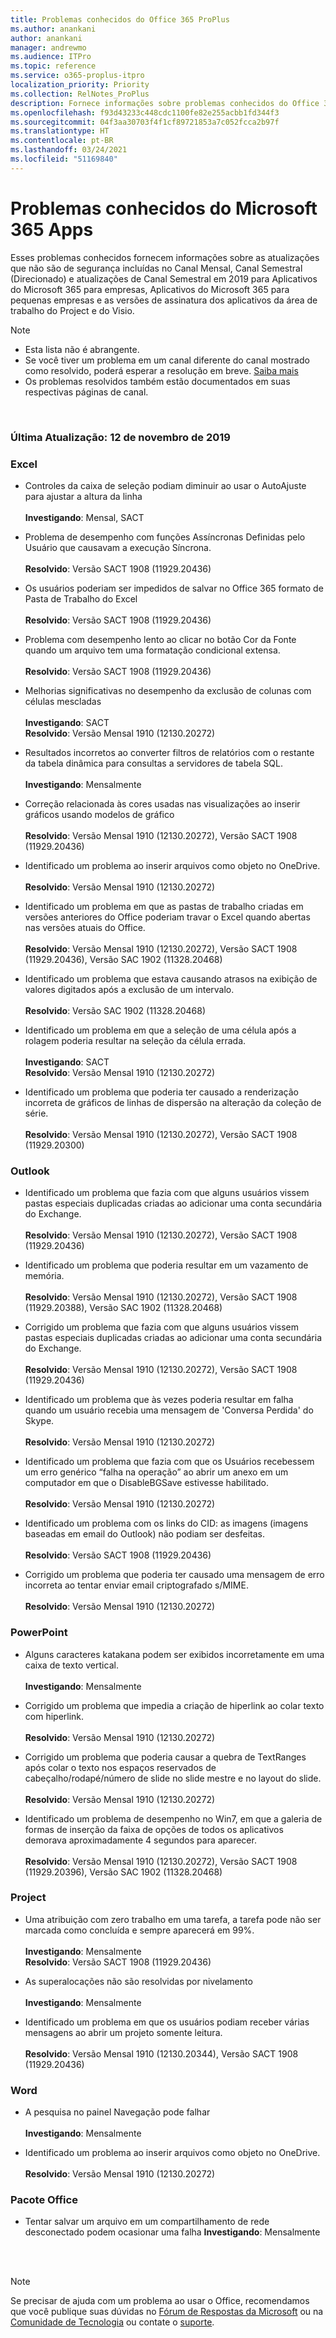 ```yaml
---
title: Problemas conhecidos do Office 365 ProPlus
ms.author: anankani
author: anankani
manager: andrewmo
ms.audience: ITPro
ms.topic: reference
ms.service: o365-proplus-itpro
localization_priority: Priority
ms.collection: RelNotes_ProPlus
description: Fornece informações sobre problemas conhecidos do Office 365 ProPlus
ms.openlocfilehash: f93d43233c448cdc1100fe82e255acbb1fd344f3
ms.sourcegitcommit: 04f3aa30703f4f1cf89721853a7c052fcca2b97f
ms.translationtype: HT
ms.contentlocale: pt-BR
ms.lasthandoff: 03/24/2021
ms.locfileid: "51169840"
---
```

# <a name="microsoft-365-apps-known-issues"></a>Problemas conhecidos do Microsoft 365 Apps

Esses problemas conhecidos fornecem informações sobre as atualizações que não são de segurança incluídas no Canal Mensal, Canal Semestral (Direcionado) e atualizações de Canal Semestral em 2019 para Aplicativos do Microsoft 365 para empresas, Aplicativos do Microsoft 365 para pequenas empresas e as versões de assinatura dos aplicativos da área de trabalho do Project e do Visio.


> [!NOTE]
>- Esta lista não é abrangente.
>- Se você tiver um problema em um canal diferente do canal mostrado como resolvido, poderá esperar a resolução em breve. [Saiba mais](/DeployOffice/overview-of-update-channels-for-office-365-proplus#BKMK_SAC)
>- Os problemas resolvidos também estão documentados em suas respectivas páginas de canal.

<br>

### <a name="last-updated-november-12-2019"></a>Última Atualização: 12 de novembro de 2019

### <a name="excel"></a>Excel

- Controles da caixa de seleção podiam diminuir ao usar o AutoAjuste para ajustar a altura da linha<br><br>**Investigando**: Mensal, SACT

- Problema de desempenho com funções Assíncronas Definidas pelo Usuário que causavam a execução Síncrona.<br><br>**Resolvido**: Versão SACT 1908 (11929.20436) 

- Os usuários poderiam ser impedidos de salvar no Office 365 formato de Pasta de Trabalho do Excel<br><br>**Resolvido**: Versão SACT 1908 (11929.20436)


- Problema com desempenho lento ao clicar no botão Cor da Fonte quando um arquivo tem uma formatação condicional extensa.<br><br>**Resolvido**: Versão SACT 1908 (11929.20436)

- Melhorias significativas no desempenho da exclusão de colunas com células mescladas<br><br>**Investigando**: SACT<br>**Resolvido**:  Versão Mensal 1910 (12130.20272)

- Resultados incorretos ao converter filtros de relatórios com o restante da tabela dinâmica para consultas a servidores de tabela SQL.<br><br>**Investigando**: Mensalmente 

- Correção relacionada às cores usadas nas visualizações ao inserir gráficos usando modelos de gráfico<br><br>**Resolvido**: Versão Mensal 1910 (12130.20272), Versão SACT 1908 (11929.20436)


- Identificado um problema ao inserir arquivos como objeto no OneDrive.<br><br> **Resolvido**: Versão Mensal 1910 (12130.20272)

- Identificado um problema em que as pastas de trabalho criadas em versões anteriores do Office poderiam travar o Excel quando abertas nas versões atuais do Office.<br><br>
**Resolvido**: Versão Mensal 1910 (12130.20272), Versão SACT 1908 (11929.20436), Versão SAC 1902 (11328.20468)

- Identificado um problema que estava causando atrasos na exibição de valores digitados após a exclusão de um intervalo.<br><br>
**Resolvido**: Versão SAC 1902 (11328.20468)

- Identificado um problema em que a seleção de uma célula após a rolagem poderia resultar na seleção da célula errada.<br><br>
**Investigando**: SACT <br>**Resolvido**: Versão Mensal 1910 (12130.20272)

- Identificado um problema que poderia ter causado a renderização incorreta de gráficos de linhas de dispersão na alteração da coleção de série.<br><br>
**Resolvido**: Versão Mensal 1910 (12130.20272), Versão SACT 1908 (11929.20300)

### <a name="outlook"></a>Outlook

- Identificado um problema que fazia com que alguns usuários vissem pastas especiais duplicadas criadas ao adicionar uma conta secundária do Exchange.<br><br>
**Resolvido**: Versão Mensal 1910 (12130.20272), Versão SACT 1908 (11929.20436)

- Identificado um problema que poderia resultar em um vazamento de memória. <br><br>
**Resolvido**: Versão Mensal 1910 (12130.20272), Versão SACT 1908 (11929.20388), Versão SAC 1902 (11328.20468)

- Corrigido um problema que fazia com que alguns usuários vissem pastas especiais duplicadas criadas ao adicionar uma conta secundária do Exchange.<br><br>
**Resolvido**: Versão Mensal 1910 (12130.20272), Versão SACT 1908 (11929.20436)

- Identificado um problema que às vezes poderia resultar em falha quando um usuário recebia uma mensagem de 'Conversa Perdida' do Skype.<br><br>
**Resolvido**: Versão Mensal 1910 (12130.20272)

- Identificado um problema que fazia com que os Usuários recebessem um erro genérico “falha na operação” ao abrir um anexo em um computador em que o DisableBGSave estivesse habilitado.<br><br>
**Resolvido**: Versão Mensal 1910 (12130.20272)

- Identificado um problema com os links do CID: as imagens (imagens baseadas em email do Outlook) não podiam ser desfeitas.<br><br>
**Resolvido**: Versão SACT 1908 (11929.20436)

- Corrigido um problema que poderia ter causado uma mensagem de erro incorreta ao tentar enviar email criptografado s/MIME.<br><br>**Resolvido**: Versão Mensal 1910 (12130.20272)

### <a name="powerpoint"></a>PowerPoint

- Alguns caracteres katakana podem ser exibidos incorretamente em uma caixa de texto vertical.<br><br>
**Investigando**: Mensalmente 

- Corrigido um problema que impedia a criação de hiperlink ao colar texto com hiperlink. <br><br>**Resolvido**: Versão Mensal 1910 (12130.20272)

- Corrigido um problema que poderia causar a quebra de TextRanges após colar o texto nos espaços reservados de cabeçalho/rodapé/número de slide no slide mestre e no layout do slide. <br><br>**Resolvido**: Versão Mensal 1910 (12130.20272)

- Identificado um problema de desempenho no Win7, em que a galeria de formas de inserção da faixa de opções de todos os aplicativos demorava aproximadamente 4 segundos para aparecer.<br>
<br>**Resolvido**: Versão Mensal 1910 (12130.20272), Versão SACT 1908 (11929.20396), Versão SAC 1902 (11328.20468)

### <a name="project"></a>Project

- Uma atribuição com zero trabalho em uma tarefa, a tarefa pode não ser marcada como concluída e sempre aparecerá em 99%.<br><br>
**Investigando**: Mensalmente <br>
**Resolvido**: Versão SACT 1908 (11929.20436)

- As superalocações não são resolvidas por nivelamento<br><br>
**Investigando**: Mensalmente 

- Identificado um problema em que os usuários podiam receber várias mensagens ao abrir um projeto somente leitura.<br><br>
**Resolvido**: Versão Mensal 1910 (12130.20344), Versão SACT 1908 (11929.20436)

### <a name="word"></a>Word

- A pesquisa no painel Navegação pode falhar<br><br>
**Investigando**: Mensalmente 

- Identificado um problema ao inserir arquivos como objeto no OneDrive.<br><br> **Resolvido**: Versão Mensal 1910 (12130.20272)

### <a name="office-suite"></a>Pacote Office
- Tentar salvar um arquivo em um compartilhamento de rede desconectado podem ocasionar uma falha **Investigando**: Mensalmente 



<br>
<br>

> [!NOTE]
> Se precisar de ajuda com um problema ao usar o Office, recomendamos que você publique suas dúvidas no [Fórum de Respostas da Microsoft](https://answers.microsoft.com/) ou na [Comunidade de Tecnologia](https://techcommunity.microsoft.com/) ou contate o [suporte](https://support.microsoft.com/contactus).